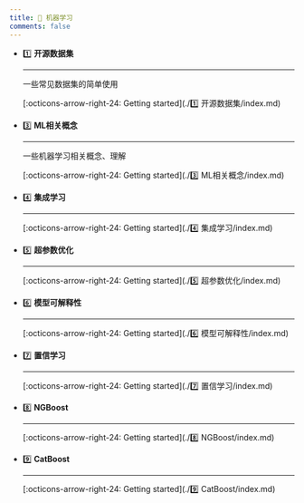 ```yaml
---
title: 🐸 机器学习
comments: false
---
```


<div class="grid cards" markdown>

-   1️⃣ __开源数据集__

	---

	一些常见数据集的简单使用

	[:octicons-arrow-right-24: Getting started](./1️⃣ 开源数据集/index.md)

-   3️⃣ __ML相关概念__

	---

	一些机器学习相关概念、理解

	[:octicons-arrow-right-24: Getting started](./3️⃣ ML相关概念/index.md)

-   4️⃣ __集成学习__

	---

	

	[:octicons-arrow-right-24: Getting started](./4️⃣ 集成学习/index.md)

-   5️⃣ __超参数优化__

	---

	

	[:octicons-arrow-right-24: Getting started](./5️⃣ 超参数优化/index.md)

-   6️⃣ __模型可解释性__

	---

	

	[:octicons-arrow-right-24: Getting started](./6️⃣ 模型可解释性/index.md)

-   7️⃣ __置信学习__

	---

	

	[:octicons-arrow-right-24: Getting started](./7️⃣ 置信学习/index.md)

-   8️⃣ __NGBoost__

	---

	

	[:octicons-arrow-right-24: Getting started](./8️⃣ NGBoost/index.md)

-   9️⃣ __CatBoost__

	---

	

	[:octicons-arrow-right-24: Getting started](./9️⃣ CatBoost/index.md)

</div>